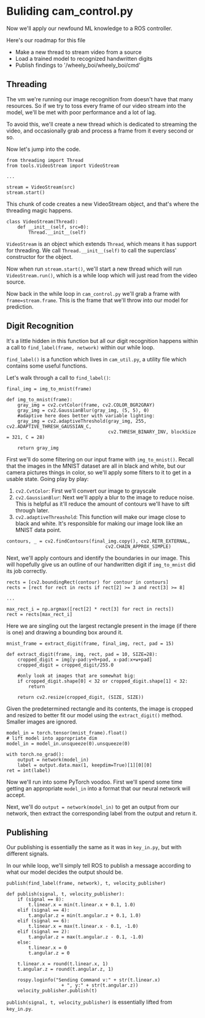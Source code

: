 # Buliding cam_control.py

Now we'll apply our newfound ML knowledge to a ROS controller.

Here's our roadmap for this file
- Make a new thread to stream video from a source
- Load a trained model to recognized handwritten digits
- Publish findings to '/wheely_boi/wheely_boi/cmd'


## Threading
The vm we're running our image recognition from doesn't have that many resources. So if we try to toss every frame of our video stream into the model, we'll be met with poor performance and a lot of lag.

To avoid this, we'll create a new thread which is dedicated to streaming the video, and occasionally grab and process a frame from it every second or so.

Now let's jump into the code.

```
from threading import Thread
from tools.VideoStream import VideoStream

...

stream = VideoStream(src)
stream.start()
```

This chunk of code creates a new VideoStream object, and that's where the threading magic happens.

```
class VideoStream(Thread):
    def __init__(self, src=0):
        Thread.__init__(self)
```
`VideoStream` is an object which extends `Thread`, which means it has support for threading. We call `Thread.__init__(self)` to call the superclass' constructor for the object.

Now when run `stream.start()`, we'll start a new thread which will run `VideoStream.run()`, which is a while loop which will just read from the video source.

Now back in the while loop in `cam_control.py` we'll grab a frame with `frame=stream.frame`. This is the frame that we'll throw into our model for prediction.

## Digit Recognition
It's a little hidden in this function but all our digit recognition happens within a call to `find_label(frame, network)` within our while loop.

`find_label()` is a function which lives in `cam_util.py`, a utility file which contains some useful functions.

Let's walk through a call to `find_label()`:
```
final_img = img_to_mnist(frame)

def img_to_mnist(frame):
    gray_img = cv2.cvtColor(frame, cv2.COLOR_BGR2GRAY)
    gray_img = cv2.GaussianBlur(gray_img, (5, 5), 0)
    #adaptive here does better with variable lighting:
    gray_img = cv2.adaptiveThreshold(gray_img, 255, cv2.ADAPTIVE_THRESH_GAUSSIAN_C,
                                     cv2.THRESH_BINARY_INV, blockSize = 321, C = 28)

    return gray_img
```
First we'll do some filtering on our input frame with `img_to_mnist()`. Recall that the images in the MNIST dataset are all in black and white, but our camera pictures things in color, so we'll apply some filters to it to get in a usable state. Going play by play:
1. `cv2.CvtColor`: First we'll convert our image to grayscale
2. `cv2.GaussianBlur`: Next we'll apply a blur to the image to reduce noise. This is helpful as it'll reduce the amount of contours we'll have to sift through later.
3. `cv2.adaptiveThreashold`: This function will make our image close to black and white. It's responsible for making our image look like an MNIST data point.

```
contours, _ = cv2.findContours(final_img.copy(), cv2.RETR_EXTERNAL,
                                    cv2.CHAIN_APPROX_SIMPLE)
```
Next, we'll apply contours and identify the boundaries in our image. This will hopefully give us an outline of our handwritten digit if `img_to_mnist` did its job correctly.

```
rects = [cv2.boundingRect(contour) for contour in contours]
rects = [rect for rect in rects if rect[2] >= 3 and rect[3] >= 8]

...

max_rect_i = np.argmax([rect[2] * rect[3] for rect in rects])
rect = rects[max_rect_i]

```
Here we are singling out the largest rectangle present in the image (if there is one) and drawing a bounding box around it.

```
mnist_frame = extract_digit(frame, final_img, rect, pad = 15)

def extract_digit(frame, img, rect, pad = 10, SIZE=28):
    cropped_digit = img[y-pad:y+h+pad, x-pad:x+w+pad]
    cropped_digit = cropped_digit/255.0

    #only look at images that are somewhat big:
    if cropped_digit.shape[0] < 32 or cropped_digit.shape[1] < 32:
        return

    return cv2.resize(cropped_digit, (SIZE, SIZE))
```
Given the predetermined rectangle and its contents, the image is cropped and resized to better fit our model using the `extract_digit()` method. Smaller images are ignored.

```
model_in = torch.tensor(mnist_frame).float()
# lift model into appropriate dim
model_in = model_in.unsqueeze(0).unsqueeze(0)

with torch.no_grad():
    output = network(model_in)
    label = output.data.max(1, keepdim=True)[1][0][0]
ret = int(label)
```
Now we'll run into some PyTorch voodoo. First we'll spend some time getting an appropriate `model_in` into a format that our neural network will accept.

Next, we'll do `output = network(model_in)` to get an output from our network, then extract the corresponding label from the output and return it.

## Publishing
Our publishing is essentially the same as it was in `key_in.py`, but with different signals.

In our while loop, we'll simply tell ROS to publish a message according to what our model decides the output should be.
```
publish(find_label(frame, network), t, velocity_publisher)

def publish(signal, t, velocity_publisher):
    if (signal == 8):
        t.linear.x = min(t.linear.x + 0.1, 1.0)
    elif (signal == 4):
        t.angular.z = min(t.angular.z + 0.1, 1.0)
    elif (signal == 6):
        t.linear.x = max(t.linear.x - 0.1, -1.0)
    elif (signal == 2):
        t.angular.z = max(t.angular.z - 0.1, -1.0)
    else:
        t.linear.x = 0
        t.angular.z = 0

    t.linear.x = round(t.linear.x, 1)
    t.angular.z = round(t.angular.z, 1)

    rospy.loginfo("Sending Command v:" + str(t.linear.x)
                    + ", y:" + str(t.angular.z))
    velocity_publisher.publish(t)
```

`publish(signal, t, velocity_publisher)` is essentially lifted from `key_in.py`.